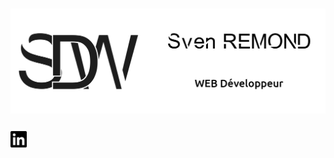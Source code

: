 # ![Banniere](./Images/Banniere_GitHub.jpg)

<p text-align="center">
<a href="https://fr.linkedin.com/in/sven-remond-4471a8193?trk=public_profile_browsemap_profile-result-card_result-card_full-click"><img height="30px" src="./Images/linkedin-brands.svg" ></a>

</p>
